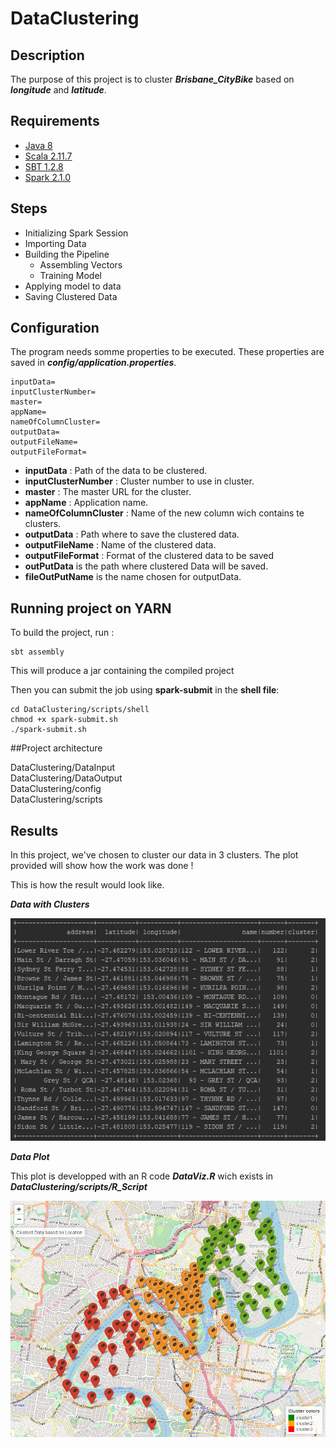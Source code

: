 # DataClustering 

## Description

The purpose of this project is to cluster ***Brisbane_CityBike*** based on ***longitude*** and ***latitude***. 

## Requirements

* [Java 8](https://www.java.com/fr/download/faq/java8.xml)
* [Scala 2.11.7](https://www.scala-lang.org/download/2.11.7.html)
* [SBT 1.2.8](https://piccolo.link/sbt-1.2.8.zip)
* [Spark 2.1.0](https://spark.apache.org/releases/spark-release-2-1-0.html)

## Steps

* Initializing Spark Session
* Importing Data
* Building the Pipeline
  * Assembling Vectors
  * Training Model
* Applying model to data
* Saving Clustered Data

## Configuration

The program needs somme properties to be executed. These properties are saved in ***config/application.properties***.

    inputData=
    inputClusterNumber=
    master=
    appName=
    nameOfColumnCluster=
    outputData=
    outputFileName=
    outputFileFormat=

* **inputData** : Path of the data to be clustered.
* **inputClusterNumber** : Cluster number to use in cluster.
* **master** : The master URL for the cluster.
* **appName** : Application name.
* **nameOfColumnCluster** : Name of the new column wich contains te clusters.
* **outputData** : Path where to save the clustered data.
* **outputFileName** : Name of the clustered data.
* **outputFileFormat** : Format of the clustered data to be saved
* **outPutData** is the path where clustered Data will be saved.
* **fileOutPutName** is the name chosen for outputData.

## Running project on YARN

To build the project, run : 

    sbt assembly
    
This will produce a jar containing the compiled project

Then you can submit the job using **spark-submit** in the **shell file**:
   
    cd DataClustering/scripts/shell
    chmod +x spark-submit.sh
    ./spark-submit.sh

##Project architecture

  DataClustering/DataInput                                                                    
  DataClustering/DataOutput                                                                   
  DataClustering/config                                                                       
  DataClustering/scripts   

## Results

In this project, we've chosen to cluster our data in 3 clusters. The plot provided will show how the work was done ! 

This is how the result would look like.

***Data with Clusters***

![Data Clustered](https://github.com/nackachy/DataClustering/blob/master/dataWithClusters.PNG)

***Data Plot***

This plot is developped with an R code ***DataViz.R*** wich exists in ***DataClustering/scripts/R_Script***

![Data Plot](https://github.com/nackachy/DataClustering/blob/master/Map.png)





